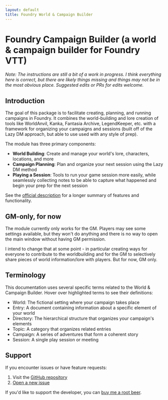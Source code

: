 ```yaml
---
layout: default
title: Foundry World & Campaign Builder
---
```

# Foundry Campaign Builder (a world & campaign builder for Foundry VTT)

*Note: The instructions are still a bit of a work in progress.  I think everything here is correct, but there are likely things missing and things may not be in the most obvious place.  Suggested edits or PRs for edits welcome.*

## Introduction
The goal of this package is to facilitate creating, planning, and running campaigns in Foundry.  It combines the world-building and lore creation of tools like WorldAnvil, Kanka, Fantasia Archive, LegendKeeper, etc. with a framework for organizing your campaigns and sessions (built off of the Lazy DM approach, but able to use used with any style of prep).

The module has three primary components:
- **World Building**: Create and manage your world's lore, characters, locations, and more
- **Campaign Planning**: Plan and organize your next session using the Lazy DM method
- **Playing a Session**: Tools to run your game session more easily, while seamlessly collecting notes to be able to capture what happened and begin your prep for the next session

See the [official description](https://github.com/dovrosenberg/fvtt-campaign-builder) for a longer summary of features and functionality.


## GM-only, for now
The module currently only works for the GM.  Players may see some settings available, but they won't do anything and there is no way to open the main window without having GM permission.

I intend to change that at some point - in particular creating ways for everyone to contribute to the worldbuilding and for the GM to selectively share pieces of world information/lore with players.  But for now, GM only.

## Terminology
This documentation uses several specific terms related to the World & Campaign Builder. Hover over highlighted terms to see their definitions:

- World: The fictional setting where your campaign takes place
- Entry: A document containing information about a specific element of your world
- Directory: The hierarchical structure that organizes your campaign's elements
- Topic: A category that organizes related entries
- Campaign: A series of adventures that form a coherent story
- Session: A single play session or meeting

## Support

If you encounter issues or have feature requests:
1. Visit the [GitHub repository](https://github.com/dovrosenberg/fvtt-campaign-builder/issues)
2. [Open a new issue](https://github.com/dovrosenberg/fvtt-campaign-builder/issues/new/choose)

If you'd like to support the developer, you can [buy me a root beer](https://ko-fi.com/phloro).